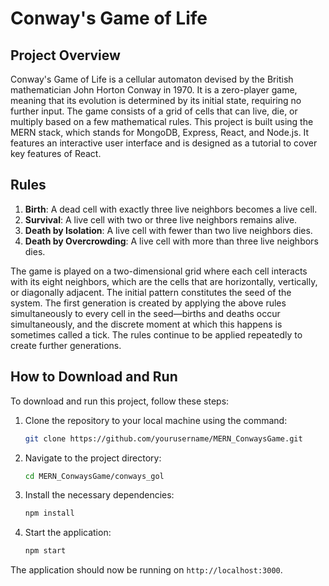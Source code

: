 # Conway's Game of Life

## Project Overview
Conway's Game of Life is a cellular automaton devised by the British mathematician John Horton Conway in 1970. It is a zero-player game, meaning that its evolution is determined by its initial state, requiring no further input. The game consists of a grid of cells that can live, die, or multiply based on a few mathematical rules. This project is built using the MERN stack, which stands for MongoDB, Express, React, and Node.js. It features an interactive user interface and is designed as a tutorial to cover key features of React.

## Rules

1. **Birth**: A dead cell with exactly three live neighbors becomes a live cell.
2. **Survival**: A live cell with two or three live neighbors remains alive.
3. **Death by Isolation**: A live cell with fewer than two live neighbors dies.
4. **Death by Overcrowding**: A live cell with more than three live neighbors dies.

The game is played on a two-dimensional grid where each cell interacts with its eight neighbors, which are the cells that are horizontally, vertically, or diagonally adjacent. The initial pattern constitutes the seed of the system. The first generation is created by applying the above rules simultaneously to every cell in the seed—births and deaths occur simultaneously, and the discrete moment at which this happens is sometimes called a tick. The rules continue to be applied repeatedly to create further generations.

## How to Download and Run
To download and run this project, follow these steps:

1. Clone the repository to your local machine using the command:
    ```bash
    git clone https://github.com/yourusername/MERN_ConwaysGame.git
    ```
2. Navigate to the project directory:
    ```bash
    cd MERN_ConwaysGame/conways_gol
    ```
3. Install the necessary dependencies:
    ```bash
    npm install
    ```
4. Start the application:
    ```bash
    npm start
    ```

The application should now be running on `http://localhost:3000`.